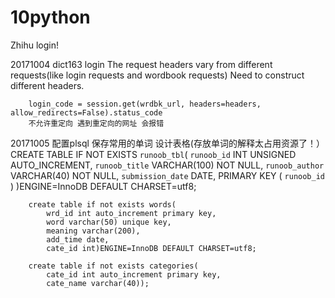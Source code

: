 # 10python

Zhihu login!

20171004
    dict163 login
    The request headers vary from different requests(like login requests and wordbook requests)
    Need to construct different headers.

        login_code = session.get(wrdbk_url, headers=headers, allow_redirects=False).status_code
        不允许重定向 遇到重定向的网址 会报错
20171005
        配置plsql 保存常用的单词
        设计表格(存放单词的解释太占用资源了！）
        CREATE TABLE IF NOT EXISTS `runoob_tbl`(
           `runoob_id` INT UNSIGNED AUTO_INCREMENT,
           `runoob_title` VARCHAR(100) NOT NULL,
           `runoob_author` VARCHAR(40) NOT NULL,
           `submission_date` DATE,
           PRIMARY KEY ( `runoob_id` )
        )ENGINE=InnoDB DEFAULT CHARSET=utf8;

        create table if not exists words(
            wrd_id int auto_increment primary key,
            word varchar(50) unique key,
            meaning varchar(200),
            add_time date,
            cate_id int)ENGINE=InnoDB DEFAULT CHARSET=utf8;

        create table if not exists categories(
            cate_id int auto_increment primary key,
            cate_name varchar(40));






